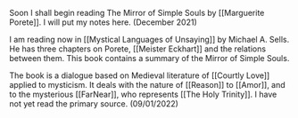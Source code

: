 Soon I shall begin reading The Mirror of Simple Souls by [[Marguerite Porete]]. I will put my notes here. (December 2021)

I am reading now in [[Mystical Languages of Unsaying]] by Michael A. Sells. He has three chapters on Porete, [[Meister Eckhart]] and the relations between them. This book contains a summary of the Mirror of Simple Souls.

The book is a dialogue based on Medieval literature of [[Courtly Love]] applied to mysticism. It deals with the nature of [[Reason]] to [[Amor]], and to the mysterious [[FarNear]], who represents [[The Holy Trinity]]. I have not yet read the primary source. (09/01/2022)